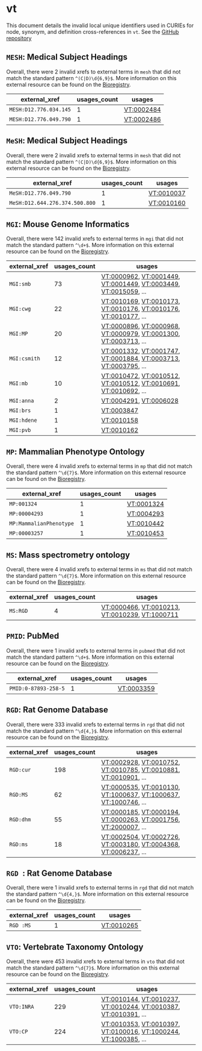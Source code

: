 # vt

This document details the invalid local unique identifiers used in CURIEs
for node, synonym, and definition cross-references in `vt`. See the [GitHub repository](https://github.com/AnimalGenome/vertebrate-trait-ontology)


## `MESH`: Medical Subject Headings

Overall, there were 2 invalid
xrefs to external terms in `mesh` that did not match the standard
pattern `^(C|D)\d{6,9}$`. More information on this
external resource can be found on the
[Bioregistry](https://bioregistry.io/mesh).

| external_xref          |   usages_count | usages                                          |
|------------------------|----------------|-------------------------------------------------|
| `MESH:D12.776.034.145` |              1 | [VT:0002484](https://bioregistry.io/VT:0002484) |
| `MESH:D12.776.049.790` |              1 | [VT:0002486](https://bioregistry.io/VT:0002486) |

## `MeSH`: Medical Subject Headings

Overall, there were 2 invalid
xrefs to external terms in `mesh` that did not match the standard
pattern `^(C|D)\d{6,9}$`. More information on this
external resource can be found on the
[Bioregistry](https://bioregistry.io/mesh).

| external_xref                  |   usages_count | usages                                          |
|--------------------------------|----------------|-------------------------------------------------|
| `MeSH:D12.776.049.790`         |              1 | [VT:0010037](https://bioregistry.io/VT:0010037) |
| `MeSH:D12.644.276.374.500.800` |              1 | [VT:0010160](https://bioregistry.io/VT:0010160) |

## `MGI`: Mouse Genome Informatics

Overall, there were 142 invalid
xrefs to external terms in `mgi` that did not match the standard
pattern `^\d+$`. More information on this
external resource can be found on the
[Bioregistry](https://bioregistry.io/mgi).

| external_xref   |   usages_count | usages                                                                                                                                                                                                                                                   |
|-----------------|----------------|----------------------------------------------------------------------------------------------------------------------------------------------------------------------------------------------------------------------------------------------------------|
| `MGI:smb`       |             73 | [VT:0000962](https://bioregistry.io/VT:0000962), [VT:0001449](https://bioregistry.io/VT:0001449), [VT:0001449](https://bioregistry.io/VT:0001449), [VT:0003449](https://bioregistry.io/VT:0003449), [VT:0015059](https://bioregistry.io/VT:0015059), ... |
| `MGI:cwg`       |             22 | [VT:0010169](https://bioregistry.io/VT:0010169), [VT:0010173](https://bioregistry.io/VT:0010173), [VT:0010176](https://bioregistry.io/VT:0010176), [VT:0010176](https://bioregistry.io/VT:0010176), [VT:0010177](https://bioregistry.io/VT:0010177), ... |
| `MGI:MP`        |             20 | [VT:0000896](https://bioregistry.io/VT:0000896), [VT:0000968](https://bioregistry.io/VT:0000968), [VT:0000979](https://bioregistry.io/VT:0000979), [VT:0001300](https://bioregistry.io/VT:0001300), [VT:0003713](https://bioregistry.io/VT:0003713), ... |
| `MGI:csmith`    |             12 | [VT:0001332](https://bioregistry.io/VT:0001332), [VT:0001747](https://bioregistry.io/VT:0001747), [VT:0001884](https://bioregistry.io/VT:0001884), [VT:0003713](https://bioregistry.io/VT:0003713), [VT:0003795](https://bioregistry.io/VT:0003795), ... |
| `MGI:mb`        |             10 | [VT:0010472](https://bioregistry.io/VT:0010472), [VT:0010512](https://bioregistry.io/VT:0010512), [VT:0010512](https://bioregistry.io/VT:0010512), [VT:0010691](https://bioregistry.io/VT:0010691), [VT:0010692](https://bioregistry.io/VT:0010692), ... |
| `MGI:anna`      |              2 | [VT:0004291](https://bioregistry.io/VT:0004291), [VT:0006028](https://bioregistry.io/VT:0006028)                                                                                                                                                         |
| `MGI:brs`       |              1 | [VT:0003847](https://bioregistry.io/VT:0003847)                                                                                                                                                                                                          |
| `MGI:hdene`     |              1 | [VT:0010158](https://bioregistry.io/VT:0010158)                                                                                                                                                                                                          |
| `MGI:pvb`       |              1 | [VT:0010162](https://bioregistry.io/VT:0010162)                                                                                                                                                                                                          |

## `MP`: Mammalian Phenotype Ontology

Overall, there were 4 invalid
xrefs to external terms in `mp` that did not match the standard
pattern `^\d{7}$`. More information on this
external resource can be found on the
[Bioregistry](https://bioregistry.io/mp).

| external_xref           |   usages_count | usages                                          |
|-------------------------|----------------|-------------------------------------------------|
| `MP:001324`             |              1 | [VT:0001324](https://bioregistry.io/VT:0001324) |
| `MP:00004293`           |              1 | [VT:0004293](https://bioregistry.io/VT:0004293) |
| `MP:MammalianPhenotype` |              1 | [VT:0010442](https://bioregistry.io/VT:0010442) |
| `MP:00003257`           |              1 | [VT:0010453](https://bioregistry.io/VT:0010453) |

## `MS`: Mass spectrometry ontology

Overall, there were 4 invalid
xrefs to external terms in `ms` that did not match the standard
pattern `^\d{7}$`. More information on this
external resource can be found on the
[Bioregistry](https://bioregistry.io/ms).

| external_xref   |   usages_count | usages                                                                                                                                                                                             |
|-----------------|----------------|----------------------------------------------------------------------------------------------------------------------------------------------------------------------------------------------------|
| `MS:RGD`        |              4 | [VT:0000466](https://bioregistry.io/VT:0000466), [VT:0010213](https://bioregistry.io/VT:0010213), [VT:0010239](https://bioregistry.io/VT:0010239), [VT:1000711](https://bioregistry.io/VT:1000711) |

## `PMID`: PubMed

Overall, there were 1 invalid
xrefs to external terms in `pubmed` that did not match the standard
pattern `^\d+$`. More information on this
external resource can be found on the
[Bioregistry](https://bioregistry.io/pubmed).

| external_xref        |   usages_count | usages                                          |
|----------------------|----------------|-------------------------------------------------|
| `PMID:0-87893-258-5` |              1 | [VT:0003359](https://bioregistry.io/VT:0003359) |

## `RGD`: Rat Genome Database

Overall, there were 333 invalid
xrefs to external terms in `rgd` that did not match the standard
pattern `^\d{4,}$`. More information on this
external resource can be found on the
[Bioregistry](https://bioregistry.io/rgd).

| external_xref   |   usages_count | usages                                                                                                                                                                                                                                                   |
|-----------------|----------------|----------------------------------------------------------------------------------------------------------------------------------------------------------------------------------------------------------------------------------------------------------|
| `RGD:cur`       |            198 | [VT:0002928](https://bioregistry.io/VT:0002928), [VT:0010752](https://bioregistry.io/VT:0010752), [VT:0010785](https://bioregistry.io/VT:0010785), [VT:0010881](https://bioregistry.io/VT:0010881), [VT:0010901](https://bioregistry.io/VT:0010901), ... |
| `RGD:MS`        |             62 | [VT:0000535](https://bioregistry.io/VT:0000535), [VT:0010130](https://bioregistry.io/VT:0010130), [VT:1000637](https://bioregistry.io/VT:1000637), [VT:1000637](https://bioregistry.io/VT:1000637), [VT:1000746](https://bioregistry.io/VT:1000746), ... |
| `RGD:dhm`       |             55 | [VT:0000185](https://bioregistry.io/VT:0000185), [VT:0000194](https://bioregistry.io/VT:0000194), [VT:0000263](https://bioregistry.io/VT:0000263), [VT:0001756](https://bioregistry.io/VT:0001756), [VT:2000007](https://bioregistry.io/VT:2000007), ... |
| `RGD:ms`        |             18 | [VT:0002504](https://bioregistry.io/VT:0002504), [VT:0002726](https://bioregistry.io/VT:0002726), [VT:0003180](https://bioregistry.io/VT:0003180), [VT:0004368](https://bioregistry.io/VT:0004368), [VT:0006237](https://bioregistry.io/VT:0006237), ... |

## `RGD `: Rat Genome Database

Overall, there were 1 invalid
xrefs to external terms in `rgd` that did not match the standard
pattern `^\d{4,}$`. More information on this
external resource can be found on the
[Bioregistry](https://bioregistry.io/rgd).

| external_xref   |   usages_count | usages                                          |
|-----------------|----------------|-------------------------------------------------|
| `RGD :MS`       |              1 | [VT:0010265](https://bioregistry.io/VT:0010265) |

## `VTO`: Vertebrate Taxonomy Ontology

Overall, there were 453 invalid
xrefs to external terms in `vto` that did not match the standard
pattern `^\d{7}$`. More information on this
external resource can be found on the
[Bioregistry](https://bioregistry.io/vto).

| external_xref   |   usages_count | usages                                                                                                                                                                                                                                                   |
|-----------------|----------------|----------------------------------------------------------------------------------------------------------------------------------------------------------------------------------------------------------------------------------------------------------|
| `VTO:INRA`      |            229 | [VT:0010144](https://bioregistry.io/VT:0010144), [VT:0010237](https://bioregistry.io/VT:0010237), [VT:0010244](https://bioregistry.io/VT:0010244), [VT:0010387](https://bioregistry.io/VT:0010387), [VT:0010391](https://bioregistry.io/VT:0010391), ... |
| `VTO:CP`        |            224 | [VT:0010353](https://bioregistry.io/VT:0010353), [VT:0010397](https://bioregistry.io/VT:0010397), [VT:0100016](https://bioregistry.io/VT:0100016), [VT:1000244](https://bioregistry.io/VT:1000244), [VT:1000385](https://bioregistry.io/VT:1000385), ... |

